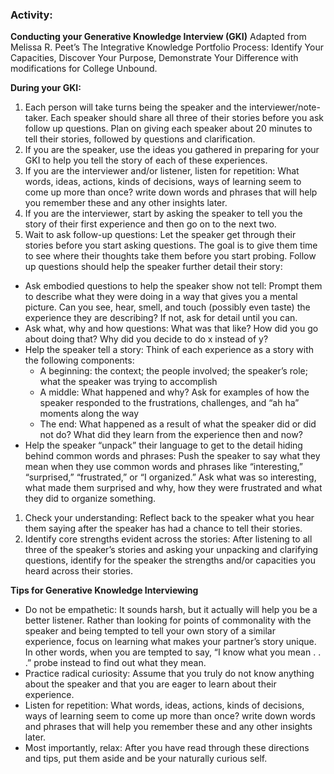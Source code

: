 ### Activity:

**Conducting your Generative Knowledge Interview (GKI)**
Adapted from Melissa R. Peet’s The Integrative Knowledge Portfolio Process: Identify Your Capacities, Discover Your Purpose, Demonstrate Your Difference with modifications for College Unbound.

**During your GKI:**
1. Each person will take turns being the speaker and the interviewer/note-taker. Each speaker should share all three of their stories before you ask follow up questions. Plan on giving each speaker about 20 minutes to tell their stories, followed by questions and clarification.  
1. If you are the speaker, use the ideas you gathered in preparing for your GKI to help you tell the story of each of these experiences.
1. If you are the interviewer and/or listener, listen for repetition: What words, ideas, actions, kinds of decisions, ways of learning seem to come up more than once? write down words and phrases that will help you remember these and any other insights later.
1. If you are the interviewer, start by asking the speaker to tell you the story of their first experience and then go on to the next two.
1. Wait to ask follow-up questions: Let the speaker get through their stories before you start asking questions. The goal is to give them time to see where their thoughts take them before you start probing. Follow up questions should help the speaker further detail their story:
* Ask embodied questions to help the speaker show not tell: Prompt them to describe what they were doing in a way that gives you a mental picture. Can you see, hear, smell, and touch (possibly even taste) the experience they are describing? If not, ask for detail until you can.
* Ask what, why and how questions: What was that like? How did you go about doing that? Why did you decide to do x instead of y?
* Help the speaker tell a story: Think of each experience as a story with the following components:
  * A beginning: the context; the people involved; the speaker’s role; what the speaker was trying to accomplish
  * A middle: What happened and why? Ask for examples of how the speaker responded to the frustrations, challenges, and “ah ha” moments along the way
  * The end: What happened as a result of what the speaker did or did not do? What did they learn from the experience then and now?
* Help the speaker “unpack” their language to get to the detail hiding behind common words and phrases: Push the speaker to say what they mean when they use common words and phrases like “interesting,” “surprised,” “frustrated,” or “I organized.” Ask what was so interesting, what made them surprised and why, how they were frustrated and what they did to organize something.
1. Check your understanding: Reflect back to the speaker what you hear them saying after the speaker has had a chance to tell their stories.
1. Identify core strengths evident across the stories: After listening to all three of the speaker’s stories and asking your unpacking and clarifying questions, identify for the speaker the strengths and/or capacities you heard across their stories.  


**Tips for Generative Knowledge Interviewing**
* Do not be empathetic: It sounds harsh, but it actually will help you be a better listener. Rather than looking for points of commonality with the speaker and being tempted to tell your own story of a similar experience, focus on learning what makes your partner’s story unique. In other words, when you are tempted to say, “I know what you mean . . .” probe instead to find out what they mean. 
* Practice radical curiosity: Assume that you truly do not know anything about the speaker and that you are eager to learn about their experience.
* Listen for repetition: What words, ideas, actions, kinds of decisions, ways of learning seem to come up more than once? write down words and phrases that will help you remember these and any other insights later.
* Most importantly, relax: After you have read through these directions and tips, put them aside and be your naturally curious self. 

